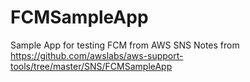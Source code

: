 # FCMSampleApp
Sample App for testing FCM from AWS SNS
Notes from https://github.com/awslabs/aws-support-tools/tree/master/SNS/FCMSampleApp
